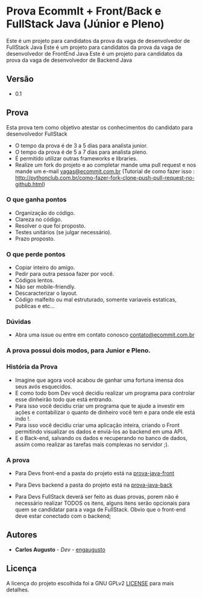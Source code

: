 # Prova EcommIt + Front/Back e FullStack Java (Júnior e Pleno)

Este é um projeto para candidatos da prova da vaga de desenvolvedor de FullStack Java
Este é um projeto para candidatos da prova da vaga de desenvolvedor de FrontEnd Java
Este é um projeto para candidatos da prova da vaga de desenvolvedor de Backend Java

## Versão
* 0.1

## Prova

Esta prova tem como objetivo atestar os conhecimentos do candidato para desenvolvedor FullStack

* O tempo da prova é de 3 a 5 dias para analista junior.
* O tempo da prova é de 5 a 7 dias para analista pleno.
* É permitido utilizar outras frameworks e libraries.
* Realize um fork do projeto e ao completar mande uma pull request e nos mande um e-mail vagas@ecommit.com.br (Tutorial de como fazer isso : http://pythonclub.com.br/como-fazer-fork-clone-push-pull-request-no-github.html)

### O que ganha pontos 
* Organização do código.
* Clareza no código.
* Resolver o que foi proposto.
* Testes unitários (se julgar necessário).
* Prazo proposto.

### O que perde pontos
* Copiar inteiro do amigo.
* Pedir para outra pessoa fazer por você.
* Códigos lentos.
* Não ser mobile-friendly.
* Descaracterizar o layout.
* Código malfeito ou mal estruturado, somente variaveis estaticas, publicas e etc...

### Dúvidas
* Abra uma issue ou entre em contato conosco contato@ecommit.com.br

### A prova possui dois modos, para Junior e Pleno.

### História da Prova

* Imagine que agora você acabou de ganhar uma fortuna imensa dos seus avós esquecidos.
* E como todo bom Dev você decidiu realizar um programa para controlar esse dinheirão todo que está entrando.
* Para isso você decidiu criar um programa que te ajude a investir em ações e contabilizar o quanto de dinheiro você tem e para onde ele está indo !.
* Para isso você decidiu criar uma aplicação inteira, criando o Front permitindo visualizar os dados e enviá-los ao backend em uma API.
* E o Back-end, salvando os dados e recuperando no banco de dados, assim como realizar as tarefas mais complexas no servidor ;).

### A prova

* Para Devs front-end a pasta do projeto está na [prova-java-front](prova-java-front)
* Para Devs backend a pasta do projeto está na [prova-java-back](prova-java-back)

* Para Devs FullStack deverá ser feito as duas provas, porem não é necessário realizar TODOS os itens, alguns itens serão opcionais para quem se candidatar para a vaga de FullStack. Obvio que o front-end deve estar conectado com o backend;

## Autores

* **Carlos Augusto** - *Dev* - [engaugusto](https://github.com/engaugusto)

## Licença

A licença do projeto escolhida foi a GNU GPLv2 [LICENSE](LICENSE) para mais detalhes.
